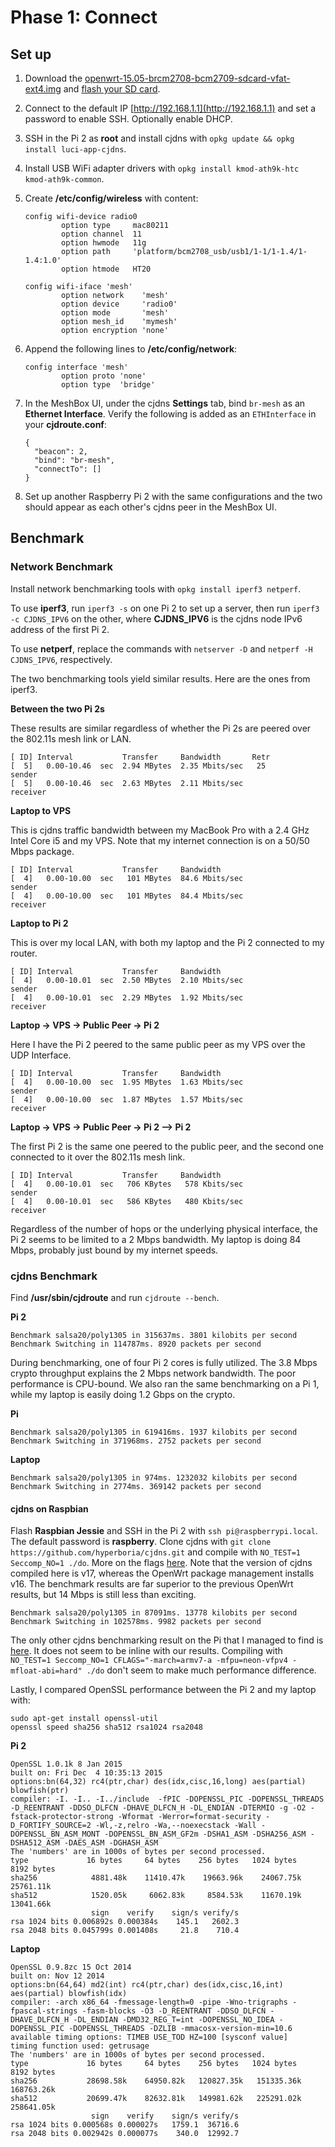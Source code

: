 # Phase 1: Connect

## Set up

1. Download the [openwrt-15.05-brcm2708-bcm2709-sdcard-vfat-ext4.img](http://downloads.openwrt.org/chaos_calmer/15.05/brcm2708/bcm2709/) and [flash your SD card](https://www.raspberrypi.org/documentation/installation/installing-images/README.md).

1. Connect to the default IP [http://192.168.1.1](http://192.168.1.1) and set a password to enable SSH. Optionally enable DHCP.

1. SSH in the Pi 2 as **root** and install cjdns with `opkg update && opkg install luci-app-cjdns`.

1. Install USB WiFi adapter drivers with `opkg install kmod-ath9k-htc kmod-ath9k-common`.

1. Create **/etc/config/wireless** with content:

	```
	config wifi-device radio0
	        option type     mac80211
	        option channel  11
	        option hwmode   11g
	        option path     'platform/bcm2708_usb/usb1/1-1/1-1.4/1-1.4:1.0'
	        option htmode   HT20

	config wifi-iface 'mesh'
	        option network    'mesh'
	        option device     'radio0'
	        option mode       'mesh'
	        option mesh_id    'mymesh'
	        option encryption 'none'
	```

1. Append the following lines to **/etc/config/network**:

	```
	config interface 'mesh'
	        option proto 'none'
	        option type  'bridge'
	```

1. In the MeshBox UI, under the cjdns **Settings** tab, bind `br-mesh` as an **Ethernet Interface**. Verify the following is added as an `ETHInterface` in your **cjdroute.conf**:

	```
	{
	  "beacon": 2,
	  "bind": "br-mesh",
	  "connectTo": []
	}
	```

1. Set up another Raspberry Pi 2 with the same configurations and the two should appear as each other's cjdns peer in the MeshBox UI.

## Benchmark

### Network Benchmark

Install network benchmarking tools with `opkg install iperf3 netperf`.

To use **iperf3**, run `iperf3 -s` on one Pi 2 to set up a server, then run `iperf3 -c CJDNS_IPV6` on the other, where **CJDNS_IPV6** is the cjdns node IPv6 address of the first Pi 2.

To use **netperf**, replace the commands with `netserver -D` and `netperf -H CJDNS_IPV6`, respectively.

The two benchmarking tools yield similar results. Here are the ones from iperf3.

**Between the two Pi 2s**

These results are similar regardless of whether the Pi 2s are peered over the 802.11s mesh link or LAN.

```
[ ID] Interval           Transfer     Bandwidth       Retr
[  5]   0.00-10.46  sec  2.94 MBytes  2.35 Mbits/sec   25             sender
[  5]   0.00-10.46  sec  2.63 MBytes  2.11 Mbits/sec                  receiver
```

**Laptop to VPS**

This is cjdns traffic bandwidth between my MacBook Pro with a 2.4 GHz Intel Core i5 and my VPS. Note that my internet connection is on a 50/50 Mbps package.

```
[ ID] Interval           Transfer     Bandwidth
[  4]   0.00-10.00  sec   101 MBytes  84.6 Mbits/sec                  sender
[  4]   0.00-10.00  sec   101 MBytes  84.4 Mbits/sec                  receiver
```

**Laptop to Pi 2**

This is over my local LAN, with both my laptop and the Pi 2 connected to my router.

```
[ ID] Interval           Transfer     Bandwidth
[  4]   0.00-10.01  sec  2.50 MBytes  2.10 Mbits/sec                  sender
[  4]   0.00-10.01  sec  2.29 MBytes  1.92 Mbits/sec                  receiver
```

**Laptop -> VPS -> Public Peer -> Pi 2**

Here I have the Pi 2 peered to the same public peer as my VPS over the UDP Interface.

```
[ ID] Interval           Transfer     Bandwidth
[  4]   0.00-10.00  sec  1.95 MBytes  1.63 Mbits/sec                  sender
[  4]   0.00-10.00  sec  1.87 MBytes  1.57 Mbits/sec                  receiver
```

**Laptop -> VPS -> Public Peer -> Pi 2 --> Pi 2**

The first Pi 2 is the same one peered to the public peer, and the second one connected to it over the 802.11s mesh link.

```
[ ID] Interval           Transfer     Bandwidth
[  4]   0.00-10.01  sec   706 KBytes   578 Kbits/sec                  sender
[  4]   0.00-10.01  sec   586 KBytes   480 Kbits/sec                  receiver
```

Regardless of the number of hops or the underlying physical interface, the Pi 2 seems to be limited to a 2 Mbps bandwidth. My laptop is doing 84 Mbps, probably just bound by my internet speeds.

### cjdns Benchmark

Find **/usr/sbin/cjdroute** and run `cjdroute --bench`.

**Pi 2**

```
Benchmark salsa20/poly1305 in 315637ms. 3801 kilobits per second
Benchmark Switching in 114787ms. 8920 packets per second
```

During benchmarking, one of four Pi 2 cores is fully utilized. The 3.8 Mbps crypto throughput explains the 2 Mbps network bandwidth. The poor performance is CPU-bound. We also ran the same benchmarking on a Pi 1, while my laptop is easily doing 1.2 Gbps on the crypto.

**Pi**

```
Benchmark salsa20/poly1305 in 619416ms. 1937 kilobits per second
Benchmark Switching in 371968ms. 2752 packets per second
```

**Laptop**

```
Benchmark salsa20/poly1305 in 974ms. 1232032 kilobits per second
Benchmark Switching in 2774ms. 369142 packets per second
```

#### cjdns on Raspbian

Flash **Raspbian Jessie** and SSH in the Pi 2 with `ssh pi@raspberrypi.local`. The default password is **raspberry**. Clone cjdns with `git clone https://github.com/hyperboria/cjdns.git` and compile with `NO_TEST=1 Seccomp_NO=1 ./do`. More on the flags [here](http://mesh.philly2600.net/?p=54). Note that the version of cjdns compiled here is v17, whereas the OpenWrt package management installs v16. The benchmark results are far superior to the previous OpenWrt results, but 14 Mbps is still less than exciting.

```
Benchmark salsa20/poly1305 in 87091ms. 13778 kilobits per second
Benchmark Switching in 102578ms. 9982 packets per second
```

The only other cjdns benchmarking result on the Pi that I managed to find is [here](https://github.com/hyperboria/cjdns/blob/cc897b21cbe2606dc792e775cb17b70ef9deddef/doc/benchmark.txt#L1569). It does not seem to be inline with our results. Compiling with `NO_TEST=1 Seccomp_NO=1 CFLAGS="-march=armv7-a -mfpu=neon-vfpv4 -mfloat-abi=hard" ./do` don't seem to make much performance difference.

Lastly, I compared OpenSSL performance between the Pi 2 and my laptop with:

```
sudo apt-get install openssl-util
openssl speed sha256 sha512 rsa1024 rsa2048
```

**Pi 2**

```
OpenSSL 1.0.1k 8 Jan 2015
built on: Fri Dec  4 10:35:13 2015
options:bn(64,32) rc4(ptr,char) des(idx,cisc,16,long) aes(partial) blowfish(ptr)
compiler: -I. -I.. -I../include  -fPIC -DOPENSSL_PIC -DOPENSSL_THREADS -D_REENTRANT -DDSO_DLFCN -DHAVE_DLFCN_H -DL_ENDIAN -DTERMIO -g -O2 -fstack-protector-strong -Wformat -Werror=format-security -D_FORTIFY_SOURCE=2 -Wl,-z,relro -Wa,--noexecstack -Wall -DOPENSSL_BN_ASM_MONT -DOPENSSL_BN_ASM_GF2m -DSHA1_ASM -DSHA256_ASM -DSHA512_ASM -DAES_ASM -DGHASH_ASM
The 'numbers' are in 1000s of bytes per second processed.
type             16 bytes     64 bytes    256 bytes   1024 bytes   8192 bytes
sha256            4881.48k    11410.47k    19663.96k    24067.75k    25761.11k
sha512            1520.05k     6062.83k     8584.53k    11670.19k    13041.66k
                  sign    verify    sign/s verify/s
rsa 1024 bits 0.006892s 0.000384s    145.1   2602.3
rsa 2048 bits 0.045799s 0.001408s     21.8    710.4
```

**Laptop**

```
OpenSSL 0.9.8zc 15 Oct 2014
built on: Nov 12 2014
options:bn(64,64) md2(int) rc4(ptr,char) des(idx,cisc,16,int) aes(partial) blowfish(idx)
compiler: -arch x86_64 -fmessage-length=0 -pipe -Wno-trigraphs -fpascal-strings -fasm-blocks -O3 -D_REENTRANT -DDSO_DLFCN -DHAVE_DLFCN_H -DL_ENDIAN -DMD32_REG_T=int -DOPENSSL_NO_IDEA -DOPENSSL_PIC -DOPENSSL_THREADS -DZLIB -mmacosx-version-min=10.6
available timing options: TIMEB USE_TOD HZ=100 [sysconf value]
timing function used: getrusage
The 'numbers' are in 1000s of bytes per second processed.
type             16 bytes     64 bytes    256 bytes   1024 bytes   8192 bytes
sha256           28698.58k    64950.82k   120827.35k   151335.36k   168763.26k
sha512           20699.47k    82632.81k   149981.62k   225291.02k   258641.05k
                  sign    verify    sign/s verify/s
rsa 1024 bits 0.000568s 0.000027s   1759.1  36716.6
rsa 2048 bits 0.002942s 0.000077s    340.0  12992.7
```